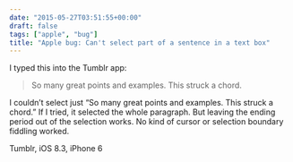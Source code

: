 ```yaml
---
date: "2015-05-27T03:51:55+00:00"
draft: false
tags: ["apple", "bug"]
title: "Apple bug: Can't select part of a sentence in a text box"
---
```

I typed this into the Tumblr app:

><p>So many great points and examples. This struck a chord.</p>

I couldn’t select just “So many great points and examples. This struck a chord.” If I tried, it selected the whole paragraph. But leaving the ending period out of the selection works. No kind of cursor or selection boundary fiddling worked.

Tumblr, iOS 8.3, iPhone 6

